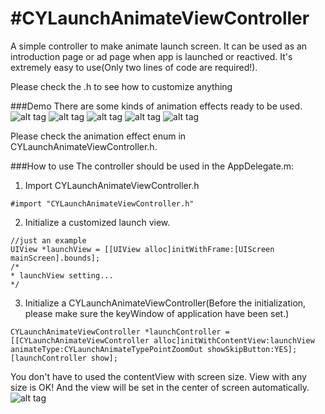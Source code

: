 #CYLaunchAnimateViewController
======================
A simple controller to make animate launch screen. It can be used as an introduction page or ad page when app is launched or reactived. It's extremely easy to use(Only two lines of code are required!).

Please check the .h to see how to customize anything

###Demo
There are some kinds of animation effects ready to be used.
![alt tag](http://imgur.com/DBnUaEq) ![alt tag](http://imgur.com/qJ4z0QV)
![alt tag](http://imgur.com/kGGAn4W) ![alt tag](http://imgur.com/ofWbJPO)
![alt tag](http://imgur.com/m5bRlwm)

Please check the animation effect enum in CYLaunchAnimateViewController.h.

###How to use
The controller should be used in the AppDelegate.m:
1. Import CYLaunchAnimateViewController.h
```objc
#import "CYLaunchAnimateViewController.h"
```
2. Initialize a customized launch view.
```objc
//just an example
UIView *launchView = [[UIView alloc]initWithFrame:[UIScreen mainScreen].bounds];
/*
* launchView setting...
*/
```
3.  Initialize a CYLaunchAnimateViewController(Before the initialization, please make sure the keyWindow of application have been set.)
```objc
CYLaunchAnimateViewController *launchController = [[CYLaunchAnimateViewController alloc]initWithContentView:launchView animateType:CYLaunchAnimateTypePointZoomOut showSkipButton:YES];
[launchController show];
```

You don't have to used the contentView with screen size. View with any size is OK! And the view will be set in the center of screen automatically.
![alt tag](http://imgur.com/zXdzlEs)
